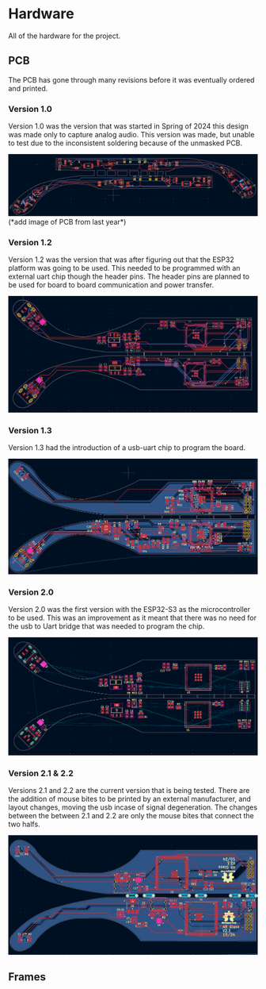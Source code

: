 # Hardware
All of the hardware for the project.

## PCB

The PCB has gone through many revisions before it was eventually ordered and printed.

### Version 1.0

Version 1.0 was the version that was started in Spring of 2024 this design was made only to capture analog audio. This version was made, but unable to test due to the inconsistent soldering because of the unmasked PCB.

<img src="/Media/memsBoardV1.png">
(*add image of PCB from last year*)

### Version 1.2

Version 1.2 was the version that was after figuring out that the ESP32 platform was going to be used. This needed to be programmed with an external uart chip though the header pins. The header pins are planned to be used for board to board communication and power transfer.

<img src="/Media/ESP32GlassV1.2.png">

### Version 1.3
Version 1.3 had the introduction of a usb-uart chip to program the board.

<img src="/Media/ESP32GlassV1.3.png">

### Version 2.0

Version 2.0 was the first version with the ESP32-S3 as the microcontroller to be used. This was an improvement as it meant that there was no need for the usb to Uart bridge that was needed to program the chip.

<img src="/Media/ESP32S3GlassV2.0.png">

### Version 2.1 & 2.2

Versions 2.1 and 2.2 are the current version that is being tested. There are the addition of mouse bites to be printed by an external manufacturer, and layout changes, moving the usb incase of signal degeneration. The changes between the between 2.1 and 2.2 are only the mouse bites that connect the two halfs.

<img src="/Media/ESP32S3GlassV2.1.png">

## Frames
